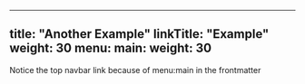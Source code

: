 
---
title: "Another Example"
linkTitle: "Example"
weight: 30
menu:
  main:
    weight: 30
---

Notice the top navbar link because of menu:main in the frontmatter
